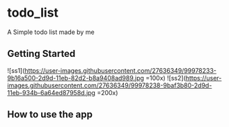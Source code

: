 # todo_list

A Simple todo list made by me

## Getting Started



![ss1](https://user-images.githubusercontent.com/27636349/99978233-9b16a500-2d9d-11eb-82d2-b8a9408ad989.jpg =100x)
![ss2](https://user-images.githubusercontent.com/27636349/99978238-9baf3b80-2d9d-11eb-934b-6a64ed87958d.jpg =200x)

## How to use the app
